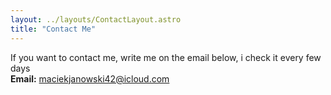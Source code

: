 ```yaml
---
layout: ../layouts/ContactLayout.astro
title: "Contact Me"
---
```


If you want to contact me, write me on the email below, i check it every few days  
**Email:** maciekjanowski42@icloud.com
